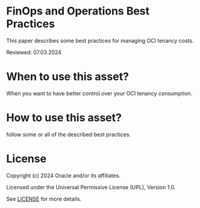 # FinOps and Operations Best Practices

This paper describes some best practices for managing OCI tenancy costs. 

Reviewed: 07.03.2024

# When to use this asset?

When you want to have better control over your OCI tenancy consumption.

# How to use this asset?

follow some or all of the described best practices.

# License

Copyright (c) 2024 Oracle and/or its affiliates.

Licensed under the Universal Permissive License (UPL), Version 1.0.

See [LICENSE](https://github.com/oracle-devrel/technology-engineering/blob/main/LICENSE) for more details.
